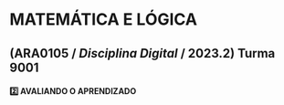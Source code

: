 # MATEMÁTICA E LÓGICA

## (ARA0105 / _Disciplina Digital_ / 2023.2) Turma 9001

#### 2️⃣ AVALIANDO O APRENDIZADO